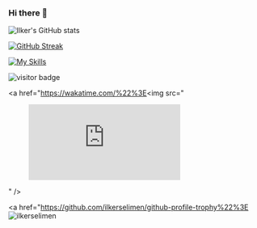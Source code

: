### Hi there 👋

<!--
**ilkerselimen/ilkerselimen** is a ✨ _special_ ✨ repository because its `README.md` (this file) appears on your GitHub profile.

Here are some ideas to get you started:

- 🔭 I’m currently working on ...
- 🌱 I’m currently learning ...
- 👯 I’m looking to collaborate on ...
- 🤔 I’m looking for help with ...
- 💬 Ask me about ...
- 📫 How to reach me: ...
- 😄 Pronouns: ...
- ⚡ Fun fact: ...
-->
![Ilker's GitHub stats](https://github-readme-stats.vercel.app/api?username=ilkerselimen&show_icons=true&theme=tokyonight&hide_border=true) 

[![GitHub Streak](http://github-readme-streak-stats.herokuapp.com/?user=ilkerselimen&theme=tokyonight&hide_border=true&border_radius=4,5&date_format=M%20j%5B%2C%20Y%5D)](https://git.io/streak-stats)

[![My Skills](https://skillicons.dev/icons?i=java,idea,git,github,discord,vscode,linux&theme=dark)](https://skillicons.dev)

![visitor badge](https://visitor-badge.glitch.me/badge?page_id=ilkerselimen.visitor-badge&left_text=Profile%20views) 

<a href="https://wakatime.com/%22%3E<img src="<figure><embed src="https://wakatime.com/share/@094abaf6-7890-4b1e-9904-fa534d248a19/fd122770-cf5b-498f-b887-e3391f3f4f0b.svg"></embed></figure>" /></a>

<a href="https://github.com/ilkerselimen/github-profile-trophy%22%3E
            <img src="https://github-profile-trophy.vercel.app/?username=ilkerselimen&row=1&column=7&theme=darkhub" alt="ilkerselimen" />
        </a>
    </div>
    
